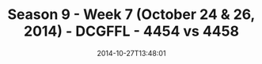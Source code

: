 ---
title: Season 9 - Week 7 (October 24 & 26, 2014) - DCGFFL - 4454 vs 4458
teams_score:
- team: 4454
  score:
- team: 4458
  score: 24
mvp: B. Stokes (Columbia), Jake Carson (Graphite)
game-ball: N/A
sportsperson: ''
season: 9
week: 7
date: '2014-10-27T13:48:01'
pageid: season-9-week-7-4454-vs-4458
---